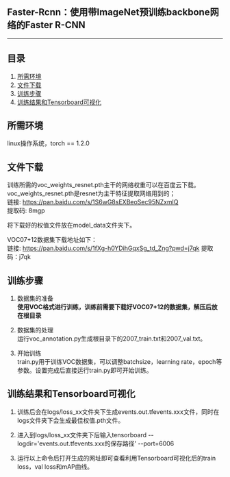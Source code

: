 ## Faster-Rcnn：使用带ImageNet预训练backbone网络的Faster R-CNN
---

## 目录
1. [所需环境](#所需环境)
2. [文件下载](#文件下载)
3. [训练步骤](#训练步骤)
4. [训练结果和Tensorboard可视化](#训练结果和tensorboard可视化)
 

## 所需环境
linux操作系统，torch == 1.2.0

## 文件下载
训练所需的voc_weights_resnet.pth主干的网络权重可以在百度云下载。  
voc_weights_resnet.pth是resnet为主干特征提取网络用到的；    
链接: https://pan.baidu.com/s/1S6wG8sEXBeoSec95NZxmlQ      
提取码: 8mgp

将下载好的权值文件放在model_data文件夹下。    

VOC07+12数据集下载地址如下：  
链接: https://pan.baidu.com/s/1fXg-h0YDihGqxSg_td_Zng?pwd=j7qk
提取码：j7qk

## 训练步骤
1. 数据集的准备   
**使用VOC格式进行训练，训练前需要下载好VOC07+12的数据集，解压后放在根目录**  

2. 数据集的处理   
运行voc_annotation.py生成根目录下的2007_train.txt和2007_val.txt。   

3. 开始训练   
train.py用于训练VOC数据集，可以调整batchsize，learning rate，epoch等参数。设置完成后直接运行train.py即可开始训练。   


## 训练结果和Tensorboard可视化
1. 训练后会在logs/loss_xx文件夹下生成events.out.tfevents.xxx文件，同时在logs文件夹下会生成最佳权值.pth文件。

2. 进入到logs/loss_xx文件夹下后输入tensorboard --logdir='events.out.tfevents.xxx的保存路径' --port=6006

3. 运行以上命令后打开生成的网址即可查看利用Tensorboard可视化后的train loss，val loss和mAP曲线。

